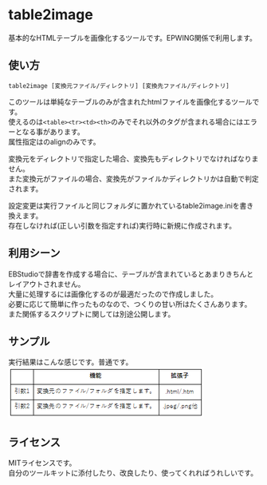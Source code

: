 # table2image
基本的なHTMLテーブルを画像化するツールです。EPWING関係で利用します。
## 使い方
``
table2image [変換元ファイル/ディレクトリ] [変換先ファイル/ディレクトリ]
``

このツールは単純なテーブルのみが含まれたhtmlファイルを画像化するツールです。  
使えるのは```<table><tr><td><th>```のみでそれ以外のタグが含まれる場合にはエラーとなる事があります。  
属性指定は<td><th>のalignのみです。

変換元をディレクトリで指定した場合、変換先もディレクトリでなければなりません。  
また変換元がファイルの場合、変換先がファイルかディレクトリかは自動で判定されます。

設定変更は実行ファイルと同じフォルダに置かれているtable2image.iniを書き換えます。  
存在しなければ(正しい引数を指定すれば)実行時に新規に作成されます。
## 利用シーン
EBStudioで辞書を作成する場合に、テーブルが含まれているとあまりきちんとレイアウトされません。  
大量に処理するには画像化するのが最適だったので作成しました。  
必要に応じて簡単に作ったものなので、つくりの甘い所はたくさんあります。  
また関係するスクリプトに関しては別途公開します。
## サンプル
実行結果はこんな感じです。普通です。  
![sample](sample/sample.png)
## ライセンス
MITライセンスです。  
自分のツールキットに添付したり、改良したり、使ってくれればうれしいです。
